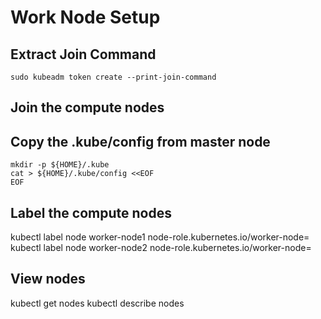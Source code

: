 # Work Node Setup

## Extract Join Command

```
sudo kubeadm token create --print-join-command
```

## Join the compute nodes

## Copy the .kube/config from master node

```
mkdir -p ${HOME}/.kube
cat > ${HOME}/.kube/config <<EOF
EOF
```

## Label the compute nodes

kubectl label node worker-node1 node-role.kubernetes.io/worker-node=
kubectl label node worker-node2 node-role.kubernetes.io/worker-node=

## View nodes

kubectl get nodes
kubectl describe nodes
